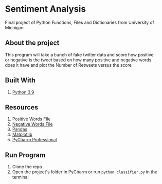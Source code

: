 # Sentiment Analysis
 Final project of Python Functions, Files and Dictionaries from University of Michigan

## About the project
 This program will take a bunch of fake twitter data and score how positive or negative is the tweet based on how many positive and negative words does it have and plot the Number of Retweets versus the score

## Built With
1. [Python 3.9](https://docs.python.org/3.9/whatsnew/3.9.html)

## Resources
1. [Positive Words File](http://www.cs.uic.edu/~liub/FBS/sentiment-analysis.html)
2. [Negative Words File](http://www.cs.uic.edu/~liub/FBS/sentiment-analysis.html)
3. [Pandas](https://pandas.pydata.org)
4. [Matplotlib](https://matplotlib.org)
5. [PyCharm Professional](https://www.jetbrains.com/es-es/pycharm/download/#section=windows)

## Run Program
1. Clone the repo
2. Open the project's folder in PyCharm or run `python classifier.py` in the terminal